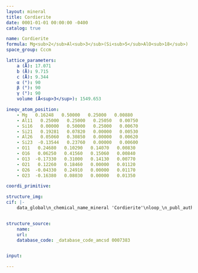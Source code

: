 ```yaml
---
layout: mineral
title: Cordierite
date: 0001-01-01 00:00:00 -0400
catalog: true

name: Cordierite
formula: Mg<sub>2</sub>Al<sub>3</sub>(Si<sub>5</sub>AlO<sub>18</sub>)
space_group: Cccm

lattice_parameters:
    a (Å): 17.071
    b (Å): 9.715
    c (Å): 9.344
    α (°): 90
    β (°): 90
    γ (°): 90
    volume (Å<sup>3</sup>): 1549.653

ineqv_atom_position: 
    - Mg   0.16248   0.50000   0.25000   0.00880
    - Al11   0.25000   0.25000   0.25050   0.00750
    - Si16   0.00000   0.50000   0.25000   0.00670
    - Si21   0.19281   0.07820   0.00000   0.00530
    - Al26   0.05060   0.30850   0.00000   0.00620
    - Si23  -0.13544   0.23760   0.00000   0.00600
    - O11   0.24680   0.10290   0.14070   0.00830
    - O16   0.06250   0.41560   0.15060   0.00840
    - O13  -0.17330   0.31000   0.14130   0.00770
    - O21   0.12260   0.18460   0.00000   0.01120
    - O26  -0.04330   0.24910   0.00000   0.01170
    - O23  -0.16380   0.08030   0.00000   0.01350

coordi_primitive: 

structure_img: 
cif: |-
    data_global\n_chemical_name_mineral 'Cordierite'\nloop_\n_publ_author_name\n'Koepke J'\n'Schulz H'\n_journal_name_full 'Physics and Chemistry of Minerals'\n_journal_volume 13 \n_journal_year 1986\n_journal_page_first 165\n_journal_page_last 173\n_publ_section_title\n;\n Single crystal structure investigations under high-pressure of the\n mineral cordierite with an improved high-pressure cell\n Sample- P = 0.1 MPa\n;\n_database_code_amcsd 0007383\n_chemical_compound_source 'Zabargad island, Red Sea'\n_chemical_formula_sum 'Mg2 Al4 Si5 O18'\n_cell_length_a 17.071\n_cell_length_b 9.715\n_cell_length_c 9.344\n_cell_angle_alpha 90\n_cell_angle_beta 90\n_cell_angle_gamma 90\n_cell_volume 1549.653\n_exptl_crystal_density_diffrn      2.507\n_symmetry_space_group_name_H-M 'C c c m'\nloop_\n_space_group_symop_operation_xyz\n  'x,y,z'\n  '1/2+x,1/2+y,z'\n  'x,-y,1/2+z'\n  '1/2+x,1/2-y,1/2+z'\n  '-x,y,1/2-z'\n  '1/2-x,1/2+y,1/2-z'\n  '-x,y,1/2+z'\n  '1/2-x,1/2+y,1/2+z'\n  'x,-y,1/2-z'\n  '1/2+x,1/2-y,1/2-z'\n  'x,y,-z'\n  '1/2+x,1/2+y,-z'\n  '-x,-y,z'\n  '1/2-x,1/2-y,z'\n  '-x,-y,-z'\n  '1/2-x,1/2-y,-z'\nloop_\n_atom_site_label\n_atom_site_fract_x\n_atom_site_fract_y\n_atom_site_fract_z\n_atom_site_U_iso_or_equiv\nMg   0.16248   0.50000   0.25000   0.00880\nAl11   0.25000   0.25000   0.25050   0.00750\nSi16   0.00000   0.50000   0.25000   0.00670\nSi21   0.19281   0.07820   0.00000   0.00530\nAl26   0.05060   0.30850   0.00000   0.00620\nSi23  -0.13544   0.23760   0.00000   0.00600\nO11   0.24680   0.10290   0.14070   0.00830\nO16   0.06250   0.41560   0.15060   0.00840\nO13  -0.17330   0.31000   0.14130   0.00770\nO21   0.12260   0.18460   0.00000   0.01120\nO26  -0.04330   0.24910   0.00000   0.01170\nO23  -0.16380   0.08030   0.00000   0.01350\n\n


structure_source: 
    name:
    url:
    database_code: _database_code_amcsd 0007383


input:

---
```

